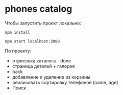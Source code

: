 # phones catalog

Чтобы запустить проект локально:

```
npm install

npm start localhost:3000

```

По проекту:
 - отрисовка каталога - done
 - страница деталей + галерея
 - back
 - добавление и удаление из корзины
 - реализовать сортировку телефонов (name, age)
 - Поиск
